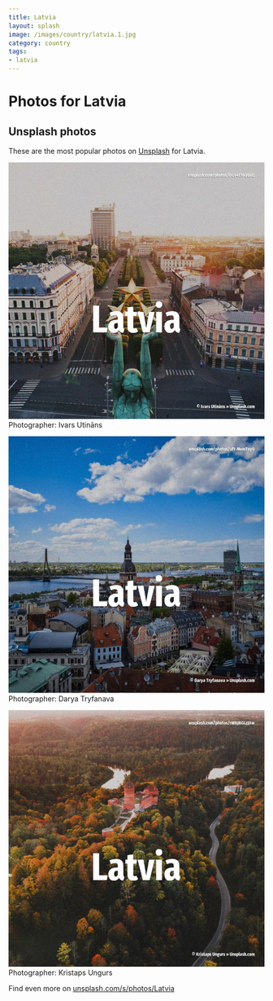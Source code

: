 ```yaml
---
title: Latvia
layout: splash
image: /images/country/latvia.1.jpg
category: country
tags:
- latvia
---
```

# Photos for Latvia
 
## Unsplash photos
These are the most popular photos on [Unsplash](https://unsplash.com) for Latvia.
 
![Latvia](/images/country/latvia.1.jpg)
Photographer:  Ivars Utināns
 
![Latvia](/images/country/latvia.2.jpg)
Photographer:  Darya Tryfanava
 
![Latvia](/images/country/latvia.3.jpg)
Photographer:  Kristaps Ungurs
 
Find even more on [unsplash.com/s/photos/Latvia](https://unsplash.com/s/photos/Latvia)
 
